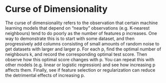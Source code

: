 # Curse of Dimensionality

The curse of dimensionality refers to the observation that certain machine learning models that depend on “nearby” observations (e.g. K-nearest neighbours) tend to do poorly as the number of features p increases. One way to demonstrate this is to start with some dataset, and then progressively add columns consisting of small amounts of random noise to get datasets with larger and larger p. For each p, find the optimal number of neighbours k, and record the corresponding optimal test score. Then observe how this optimal score changes with p. You can repeat this with other models (e.g. linear or logistic regression) and see how increasing p affects them. Finally, see if feature selection or regularization can reduce the detrimental effects of increasing p.
